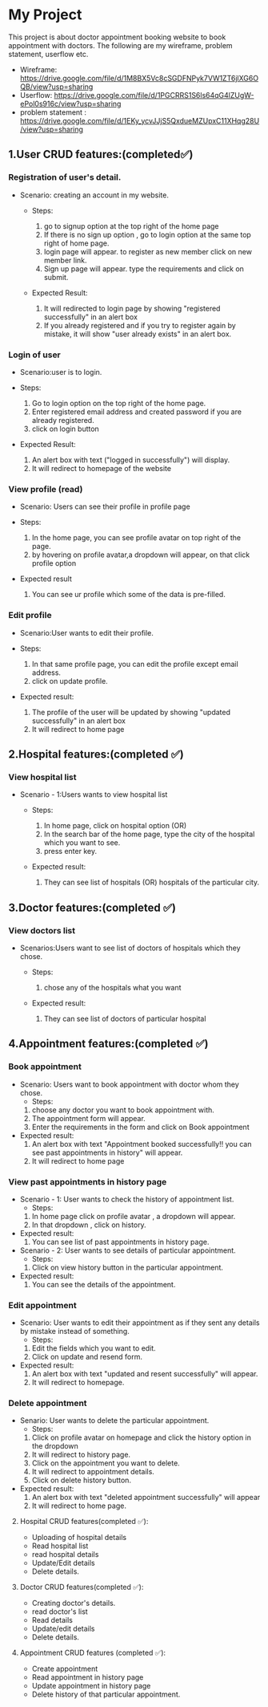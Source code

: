 # My Project

This project is about doctor appointment booking website to book appointment with doctors.
The following are my wireframe, problem statement, userflow etc.
 - Wireframe: https://drive.google.com/file/d/1M8BX5Vc8cSGDFNPyk7VW1ZT6jlXG6OQB/view?usp=sharing
 - Userflow: https://drive.google.com/file/d/1PGCRRS1S6ls64qG4lZUgW-ePol0s916c/view?usp=sharing
 - problem statement : https://drive.google.com/file/d/1EKy_ycvJJjS5QxdueMZUpxC11XHqg28U/view?usp=sharing


## 1.User CRUD features:(completed✅)
### Registration of user's detail.
- Scenario: creating an account in my website.
    - Steps:
    
       1. go to signup option at the top right of the home page
       2. If there is no sign up option , go to login option at the same top right of home page.
       3. login page will appear. to register as new member click on new member link.
       4. Sign up page will appear. type the requirements and click on submit.
    
    - Expected Result:
    
        1. It will redirected to login page by showing "registered successfully" in an alert box
        2. If you already registered and if you try to register again by mistake, it will show "user already exists" in an alert box.
    


### Login of user
   - Scenario:user is to login.
   - Steps:
   
       1. Go to login option on the top right of the home page.
       2. Enter registered email address and created password if you are already registered.
       3. click on login button
   
   - Expected Result:
       1. An alert box with text ("logged in successfully") will display.
       2. It will redirect to homepage of the website
    

### View profile (read)
   - Scenario: Users can see their profile in profile page
   - Steps: 
   
      1. In the home page, you can see profile avatar on top right of the page.
      2. by hovering on profile avatar,a dropdown will appear, on that click profile option
   
   - Expected result
   
      1. You can see ur profile which some of the  data is pre-filled.
   



### Edit profile
   - Scenario:User wants to edit their profile.
   - Steps:
   
       1. In that same profile page, you can edit the profile except email address.
       2. click on update profile.
   
   - Expected result:
   
       1. The profile  of the user will be updated by showing "updated successfully" in an alert box
       2. It will redirect to home page
   
   

## 2.Hospital features:(completed ✅)
### View hospital list
   - Scenario - 1:Users wants to view hospital list 
     - Steps:
     
       1. In home page, click on hospital option
                        (OR)
       1. In the search bar of the home page, type the city of the hospital which you want to see.
       2. press enter key.
     
     - Expected result:
     
       1. They can see list of hospitals (OR) hospitals of the particular city.

     

## 3.Doctor features:(completed ✅)
### View doctors list
   - Scenarios:Users want to see list of doctors of hospitals which they chose.
     - Steps:
     
       1. chose any of the hospitals what you want
     
     - Expected result:
     
       1. They can see list of doctors of particular hospital
     

## 4.Appointment features:(completed ✅)
### Book appointment
   - Scenario: Users want to book appointment with doctor whom they chose.
     - Steps:
     1. choose any doctor you want to book appointment with.
     2. The appointment form will appear.
     3. Enter the requirements in the form and click on Book appointment
   - Expected result:
     1. An alert box with text "Appointment booked successfully!! you can see past appointments in history" will appear.
     2. It will redirect to home page

### View past appointments in history page
   - Scenario - 1: User wants to check the history of appointment list.
     - Steps:
     1. In home page click on profile avatar , a dropdown will appear.
     2. In that dropdown , click on history.
   - Expected result:
     1. You can see list of past appointments in history page.
   - Scenario - 2: User wants to see details of particular appointment.
     - Steps:
     1. Click on view history button in the particular appointment.
   - Expected result:
     1. You can see the details of the appointment.

### Edit appointment 
   - Scenario: User wants to edit their appointment as if they sent any details by mistake instead of something.
     - Steps:
     1. Edit the fields which you want to edit.
     2. Click on update and resend form.
   - Expected result:
     1. An alert box with text "updated and resent successfully" will appear.
     2. It will redirect to homepage.

### Delete appointment
   - Senario: User wants to delete the particular appointment.
     - Steps:
     1. Click on profile avatar on homepage and click the history option in the dropdown
     2. It will redirect to history page.
     3. Click on the appointment you want to delete.
     4. It will redirect to appointment details.
     5. Click on delete history button.
   - Expected result:
     1. An alert box with text "deleted appointment successfully" will appear
     2. It will redirect to home page.


2. Hospital CRUD features(completed ✅):
   - Uploading of hospital details
   - Read hospital list
   - read hospital details
   - Update/Edit details 
   - Delete  details. 

3. Doctor CRUD features(completed ✅):
   - Creating doctor's details.
   - read doctor's list
   - Read details
   - Update/edit details
   - Delete details.

4. Appointment CRUD features (completed ✅):
   - Create appointment
   - Read appointment in history page
   - Update appointment in history page
   - Delete history of that particular appointment.